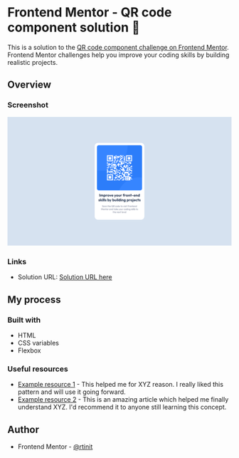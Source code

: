 # Frontend Mentor - QR code component solution 🚀

This is a solution to the [QR code component challenge on Frontend Mentor](https://www.frontendmentor.io/challenges/qr-code-component-iux_sIO_H). Frontend Mentor challenges help you improve your coding skills by building realistic projects.

## Overview

### Screenshot

![](./images/screenshot.png)

### Links

- Solution URL: [Solution URL here](https://rtinit.github.io/qr-code-component/)

## My process

### Built with

- HTML
- CSS variables
- Flexbox

### Useful resources

- [Example resource 1](https://www.example.com) - This helped me for XYZ reason. I really liked this pattern and will use it going forward.
- [Example resource 2](https://www.example.com) - This is an amazing article which helped me finally understand XYZ. I'd recommend it to anyone still learning this concept.

## Author

- Frontend Mentor - [@rtinit](https://www.frontendmentor.io/profile/rtinit)
